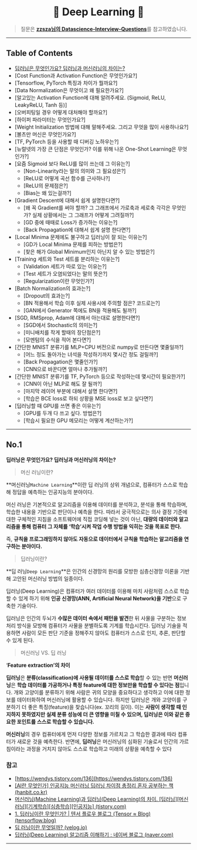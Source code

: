 <div align='center'>
  <h1>🧠 Deep Learning 🧠</h1>
</div>

> 질문은 <strong>[zzsza님의 Datascience-Interview-Questions](https://github.com/zzsza/Datascience-Interview-Questions)</strong>를 참고하였습니다.

---

## Table of Contents

- [딥러닝은 무엇인가요? 딥러닝과 머신러닝의 차이는?](#no1)
- [Cost Function과 Activation Function은 무엇인가요?]
- [Tensorflow, PyTorch 특징과 차이가 뭘까요?]
- [Data Normalization은 무엇이고 왜 필요한가요?]
- [알고있는 Activation Function에 대해 알려주세요. (Sigmoid, ReLU, LeakyReLU, Tanh 등)]
- [오버피팅일 경우 어떻게 대처해야 할까요?]
- [하이퍼 파라미터는 무엇인가요?]
- [Weight Initialization 방법에 대해 말해주세요. 그리고 무엇을 많이 사용하나요?]
- [볼츠만 머신은 무엇인가요?]
- [TF, PyTorch 등을 사용할 때 디버깅 노하우는?]
- [뉴럴넷의 가장 큰 단점은 무엇인가? 이를 위해 나온 One-Shot Learning은 무엇인가?]
- [요즘 Sigmoid 보다 ReLU를 많이 쓰는데 그 이유는?]
  - [Non-Linearity라는 말의 의미와 그 필요성은?]
  - [ReLU로 어떻게 곡선 함수를 근사하나?]
  - [ReLU의 문제점은?]
  - [Bias는 왜 있는걸까?]
- [Gradient Descent에 대해서 쉽게 설명한다면?]
  - [왜 꼭 Gradient를 써야 할까? 그 그래프에서 가로축과 세로축 각각은 무엇인가? 실제 상황에서는 그 그래프가 어떻게 그려질까?]
  - [GD 중에 때때로 Loss가 증가하는 이유는?]
  - [Back Propagation에 대해서 쉽게 설명 한다면?]
- [Local Minima 문제에도 불구하고 딥러닝이 잘 되는 이유는?]
  - [GD가 Local Minima 문제를 피하는 방법은?]
  - [찾은 해가 Global Minimum인지 아닌지 알 수 있는 방법은?]
- [Training 세트와 Test 세트를 분리하는 이유는?]
  - [Validation 세트가 따로 있는 이유는?]
  - [Test 세트가 오염되었다는 말의 뜻은?]
  - [Regularization이란 무엇인가?]
- [Batch Normalization의 효과는?]
  - [Dropout의 효과는?]
  - [BN 적용해서 학습 이후 실제 사용시에 주의할 점은? 코드로는?]
  - [GAN에서 Generator 쪽에도 BN을 적용해도 될까?]
- [SGD, RMSprop, Adam에 대해서 아는대로 설명한다면?]
  - [SGD에서 Stochastic의 의미는?]
  - [미니배치를 작게 할때의 장단점은?]
  - [모멘텀의 수식을 적어 본다면?]
- [간단한 MNIST 분류기를 MLP+CPU 버전으로 numpy로 만든다면 몇줄일까?]
  - [어느 정도 돌아가는 녀석을 작성하기까지 몇시간 정도 걸릴까?]
  - [Back Propagation은 몇줄인가?]
  - [CNN으로 바꾼다면 얼마나 추가될까?]
- [간단한 MNIST 분류기를 TF, PyTorch 등으로 작성하는데 몇시간이 필요한가?]
  - [CNN이 아닌 MLP로 해도 잘 될까?]
  - [마지막 레이어 부분에 대해서 설명 한다면?]
  - [학습은 BCE loss로 하되 상황을 MSE loss로 보고 싶다면?]
- [딥러닝할 때 GPU를 쓰면 좋은 이유는?]
  - [GPU를 두개 다 쓰고 싶다. 방법은?]
  - [학습시 필요한 GPU 메모리는 어떻게 계산하는가?]

---

## No.1

**딥러닝은 무엇인가요? 딥러닝과 머신러닝의 차이는?**

> 머신 러닝이란?
> 

**머신러닝`Machine Learning`**이란 딥 러닝의 상위 개념으로, 컴퓨터가 스스로 학습해 정답을 예측하는 인공지능의 분야이다. 

머신 러닝은 기본적으로 알고리즘을 이용해 데이터를 분석하고, 분석을 통해 학습하며, 학습한 내용을 기반으로 판단이나 예측을 한다. 따라서 궁극적으로는 의사 결정 기준에 대한 구체적인 지침을 소프트웨어에 직접 코딩해 넣는 것이 아닌, **대량의 데이터와 알고리즘을 통해 컴퓨터 그 자체를 ‘학습’시켜 작업 수행 방법을 익히는 것을 목표로 한다.** 

즉, **규칙을 프로그래밍하지 않아도 자동으로 데이터에서 규칙을 학습하는 알고리즘을 연구하는 분야이다.**

> 딥러닝이란?
> 

**딥 러닝`Deep Learning`**은 인간의 신경망의 원리를 모방한 심층신경망 이론을 기반해 고안된 머신러닝 방법의 일종이다.

딥러닝(Deep Learning)은 컴퓨터가 여러 데이터를 이용해 마치 사람처럼 스스로 학습할 수 있게 하기 위해 **인공 신경망(ANN, Artificial Neural Network)을 기반**으로 구축한 기술이다. 

딥러닝은 인간의 두뇌가 **수많은 데이터 속에서 패턴을 발견**한 뒤 사물을 구분하는 정보처리 방식을 모방해 컴퓨터가 사물을 분별하도록 기계를 학습시킨다. 딥러닝 기술을 적용하면 사람이 모든 판단 기준을 정해주지 않아도 컴퓨터가 스스로 인지, 추론, 판단할 수 있게 된다. 

> 머신러닝 VS. 딥 러닝
> 

‘**Feature extraction’의 차이**

**딥러닝**은 **분류(classification)에 사용될 데이터를 스스로 학습**할 수 있는 반면 **머신러닝**은 **학습 데이터를 가공하거나 특정 feature에 대한 정보만을 학습할 수 있다는 점**입니다. 개와 고양이를 분류하기 위해 사람은 귀의 모양을 중요하다고 생각하고 이에 대한 정보를 데이터화하여 머신러닝에 활용할 수 있습니다. 하지만 딥러닝은 개와 고양이를 구분하기 더 좋은 특징(feature)을 찾습니다(ex. 꼬리의 길이). 이는 **사람이 생각할 때 인지하지 못하였지만 실제 분류 성능에 더 큰 영향을 미칠 수 있으며, 딥러닝은 이와 같은 중요한 포인트를 스스로 학습할 수 있습니다.**

**머신러닝**의 경우 컴퓨터에게 먼저 다양한 정보를 가르치고 그 학습한 결과에 따라 컴퓨터가 새로운 것을 예측한다. 반면에, **딥러닝**은 머신러닝의 심화된 기술로서 인간의 가르침이라는 과정을 거치지 않아도 스스로 학습하고 미래의 상황을 예측할 수 있다

### 참고

- [https://wendys.tistory.com/136](https://wendys.tistory.com/136)
- [[AI란 무엇인가] 인공지능 머신러닝 딥러닝 차이점 총정리 혼자 공부하는 책 (hanbit.co.kr)](https://hongong.hanbit.co.kr/ai-%EB%AC%B4%EC%97%87%EC%9D%B8%EA%B0%80-%EC%9D%B8%EA%B3%B5%EC%A7%80%EB%8A%A5-%EB%A8%B8%EC%8B%A0%EB%9F%AC%EB%8B%9D-%EB%94%A5%EB%9F%AC%EB%8B%9D-%EC%B0%A8%EC%9D%B4%EC%A0%90-%EC%B4%9D%EC%A0%95%EB%A6%AC/)
- [머신러닝(Machine Learning)과 딥러닝(Deep Learning)의 차이. [딥러닝][머신러닝][기계학습][심층학습][인공지능] (tistory.com)](https://pro-jy.tistory.com/21)
- [1. 딥러닝이란 무엇인가? | 텐서 플로우 블로그 (Tensor ≈ Blog) (tensorflow.blog)](https://tensorflow.blog/%EC%BC%80%EB%9D%BC%EC%8A%A4-%EB%94%A5%EB%9F%AC%EB%8B%9D/1-%EB%94%A5%EB%9F%AC%EB%8B%9D%EC%9D%B4%EB%9E%80-%EB%AC%B4%EC%97%87%EC%9D%B8%EA%B0%80/)
- [딥 러닝이란 무엇일까? (velog.io)](https://velog.io/@tmddn0311/what-is-deeplearning)
- [딥러닝(Deep Learning) 알고리즘 이해하기 : 네이버 블로그 (naver.com)](https://m.blog.naver.com/PostView.naver?isHttpsRedirect=true&blogId=sundooedu&logNo=221211368089)
---
